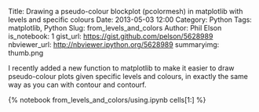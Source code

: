 Title: Drawing a pseudo-colour blockplot (pcolormesh) in matplotlib with levels and specific colours
Date: 2013-05-03 12:00
Category: Python
Tags: matplotlib, Python
Slug: from_levels_and_colors
Author: Phil Elson
is_notebook: 1
gist_url: https://gist.github.com/pelson/5628989
nbviewer_url: http://nbviewer.ipython.org/5628989
summaryimg: thumb.png

I recently added a new function to matplotlib to make it easier to draw pseudo-colour
plots given specific levels and colours, in exactly the same way as you can with contour
and contourf.


<!-- PELICAN_END_SUMMARY -->

{% notebook from_levels_and_colors/using.ipynb cells[1:] %}



